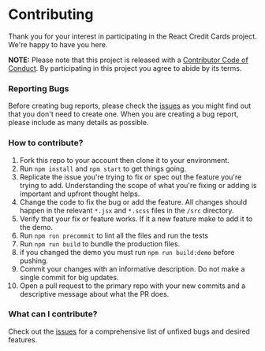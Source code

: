 Contributing
===

Thank you for your interest in participating in the React Credit Cards project. We're happy to have you here.

**NOTE:** Please note that this project is released with a [Contributor Code of Conduct](code-of-conduct.md). By participating in this project you agree to abide by its terms.


### Reporting Bugs
Before creating bug reports, please check the [issues](https://github.com/amarofashion/react-credit-cards/issues) as you might find out that you don't need to create one. When you are creating a bug report, please include as many details as possible.


### How to contribute?

1. Fork this repo to your account then clone it to your environment.
1. Run `npm install` and `npm start` to get things going.
1. Replicate the issue you're trying to fix or spec out the feature you're trying to add. Understanding the scope of what you're fixing or adding is important and upfront thought helps.
1. Change the code to fix the bug or add the feature. All changes should happen in the relevant `*.jsx` and `*.scss` files in the `/src` directory.
1. Verify that your fix or feature works. If it a new feature make to add it to the demo.
1. Run `npm run precommit` to lint all the files and run the tests
1. Run `npm run build` to bundle the production files.
1. if you changed the demo you must run `npm run build:demo` before pushing.
1. Commit your changes with an informative description. Do not make a single commit for big updates.
1. Open a pull request to the primary repo with your new commits and a descriptive message about what the PR does.


### What can I contribute?

Check out the [issues](https://github.com/amarofashion/react-credit-cards/issues) for a comprehensive list of unfixed bugs and desired features.
